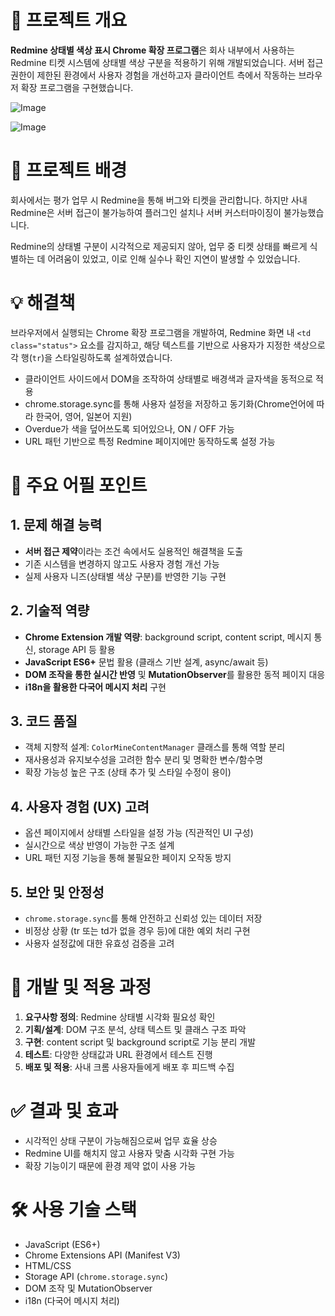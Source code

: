 # 📌 프로젝트 개요
**Redmine 상태별 색상 표시 Chrome 확장 프로그램**은 회사 내부에서 사용하는 Redmine 티켓 시스템에 상태별 색상 구분을 적용하기 위해 개발되었습니다. 서버 접근 권한이 제한된 환경에서 사용자 경험을 개선하고자 클라이언트 측에서 작동하는 브라우저 확장 프로그램을 구현했습니다.

![Image](https://github.com/user-attachments/assets/58c960c1-ecd9-450c-96f2-404a450d5587)

![Image](https://github.com/user-attachments/assets/c23071d7-cec2-4b49-9a7d-1c1f862b4113)

# 🧩 프로젝트 배경
회사에서는 평가 업무 시 Redmine을 통해 버그와 티켓을 관리합니다. 하지만 사내 Redmine은 서버 접근이 불가능하여 플러그인 설치나 서버 커스터마이징이 불가능했습니다.

Redmine의 상태별 구분이 시각적으로 제공되지 않아, 업무 중 티켓 상태를 빠르게 식별하는 데 어려움이 있었고, 이로 인해 실수나 확인 지연이 발생할 수 있었습니다.


# 💡 해결책
브라우저에서 실행되는 Chrome 확장 프로그램을 개발하여, Redmine 화면 내 `<td class="status">` 요소를 감지하고, 해당 텍스트를 기반으로 사용자가 지정한 색상으로 각 행(`tr`)을 스타일링하도록 설계하였습니다.

- 클라이언트 사이드에서 DOM을 조작하여 상태별로 배경색과 글자색을 동적으로 적용
- chrome.storage.sync를 통해 사용자 설정을 저장하고 동기화(Chrome언어에 따라 한국어, 영어, 일본어 지원)
- Overdue가 색을 덮어쓰도록 되어있으나, ON / OFF 가능
- URL 패턴 기반으로 특정 Redmine 페이지에만 동작하도록 설정 가능


# 🌟 주요 어필 포인트

## 1. 문제 해결 능력
- **서버 접근 제약**이라는 조건 속에서도 실용적인 해결책을 도출
- 기존 시스템을 변경하지 않고도 사용자 경험 개선 가능
- 실제 사용자 니즈(상태별 색상 구분)를 반영한 기능 구현

## 2. 기술적 역량
- **Chrome Extension 개발 역량**: background script, content script, 메시지 통신, storage API 등 활용
- **JavaScript ES6+** 문법 활용 (클래스 기반 설계, async/await 등)
- **DOM 조작을 통한 실시간 반영** 및 **MutationObserver**를 활용한 동적 페이지 대응
- **i18n을 활용한 다국어 메시지 처리** 구현

## 3. 코드 품질
- 객체 지향적 설계: `ColorMineContentManager` 클래스를 통해 역할 분리
- 재사용성과 유지보수성을 고려한 함수 분리 및 명확한 변수/함수명
- 확장 가능성 높은 구조 (상태 추가 및 스타일 수정이 용이)

## 4. 사용자 경험 (UX) 고려
- 옵션 페이지에서 상태별 스타일을 설정 가능 (직관적인 UI 구성)
- 실시간으로 색상 반영이 가능한 구조 설계
- URL 패턴 지정 기능을 통해 불필요한 페이지 오작동 방지

## 5. 보안 및 안정성
- `chrome.storage.sync`를 통해 안전하고 신뢰성 있는 데이터 저장
- 비정상 상황 (tr 또는 td가 없을 경우 등)에 대한 예외 처리 구현
- 사용자 설정값에 대한 유효성 검증을 고려


# 🚀 개발 및 적용 과정
1. **요구사항 정의**: Redmine 상태별 시각화 필요성 확인
2. **기획/설계**: DOM 구조 분석, 상태 텍스트 및 클래스 구조 파악
3. **구현**: content script 및 background script로 기능 분리 개발
4. **테스트**: 다양한 상태값과 URL 환경에서 테스트 진행
5. **배포 및 적용**: 사내 크롬 사용자들에게 배포 후 피드백 수집


# ✅ 결과 및 효과
- 시각적인 상태 구분이 가능해짐으로써 업무 효율 상승
- Redmine UI를 해치지 않고 사용자 맞춤 시각화 구현 가능
- 확장 기능이기 때문에 환경 제약 없이 사용 가능


# 🛠️ 사용 기술 스택
- JavaScript (ES6+)
- Chrome Extensions API (Manifest V3)
- HTML/CSS
- Storage API (`chrome.storage.sync`)
- DOM 조작 및 MutationObserver
- i18n (다국어 메시지 처리)